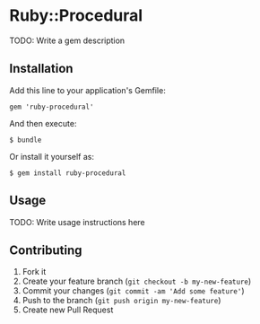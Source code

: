 # Ruby::Procedural

TODO: Write a gem description

## Installation

Add this line to your application's Gemfile:

    gem 'ruby-procedural'

And then execute:

    $ bundle

Or install it yourself as:

    $ gem install ruby-procedural

## Usage

TODO: Write usage instructions here

## Contributing

1. Fork it
2. Create your feature branch (`git checkout -b my-new-feature`)
3. Commit your changes (`git commit -am 'Add some feature'`)
4. Push to the branch (`git push origin my-new-feature`)
5. Create new Pull Request
